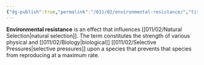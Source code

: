 ```yaml
---
{"dg-publish":true,"permalink":"/011/02/environmental-resistance/","title":"Environmental Resistance","tags":["BIOL305"],"noteIcon":"1","created":"2024-10-03T22:41:59.441-07:00","updated":"2024-10-04T11:23:23.801-07:00"}
---
```


**Environmental resistance** is an effect that influences [[011/02/Natural Selection\|natural selection]]. The term constitutes the strength of various physical and [[011/02/Biology\|biological]] [[011/02/Selective Pressures\|selective pressures]] upon a species that prevents that species from reproducing at a maximum rate.